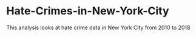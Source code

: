 # Hate-Crimes-in-New-York-City
This analysis looks at hate crime data in New York City from 2010 to 2018
